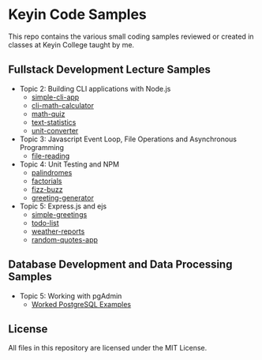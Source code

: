 # Keyin Code Samples

This repo contains the various small coding samples reviewed or created in classes at Keyin College taught by me.

## Fullstack Development Lecture Samples
- Topic 2: Building CLI applications with Node.js
  - [simple-cli-app](https://github.com/menglishca/keyin-code-samples/tree/main/cli-apps/simple-cli-app)
  - [cli-math-calculator](https://github.com/menglishca/keyin-code-samples/tree/main/cli-apps/li-math-calculator)
  - [math-quiz](https://github.com/menglishca/keyin-code-samples/tree/main/cli-apps/math-quiz)
  - [text-statistics](https://github.com/menglishca/keyin-code-samples/tree/main/cli-apps/text-statistics)
  - [unit-converter](https://github.com/menglishca/keyin-code-samples/tree/main/cli-apps/unit-converter)
- Topic 3: Javascript Event Loop, File Operations and Asynchronous Programming
  - [file-reading](https://github.com/menglishca/keyin-code-samples/tree/main/file-reading)
- Topic 4: Unit Testing and NPM
  - [palindromes](https://github.com/menglishca/keyin-code-samples/tree/main/unit-testing-examples/palindromes)
  - [factorials](https://github.com/menglishca/keyin-code-samples/tree/main/unit-testing-examples/factorial)
  - [fizz-buzz](https://github.com/menglishca/keyin-code-samples/tree/main/unit-testing-examples/fizzBuzz)
  - [greeting-generator](https://github.com/menglishca/keyin-code-samples/tree/main/unit-testing-examples/greetingGenerator)
- Topic 5: Express.js and ejs
  - [simple-greetings](https://github.com/menglishca/keyin-code-samples/tree/main/express-examples/simple-greetings)
  - [todo-list](https://github.com/menglishca/keyin-code-samples/tree/main/express-examples/todo-list)
  - [weather-reports](https://github.com/menglishca/keyin-code-samples/tree/main/express-examples/weather-reports)
  - [random-quotes-app](https://github.com/menglishca/keyin-code-samples/tree/main/express-examples/random-quotes-app)
## Database Development and Data Processing Samples
- Topic 5: Working with pgAdmin
  - [Worked PostgreSQL Examples](https://github.com/menglishca/keyin-code-samples/tree/main/pgadmin-examples)

## License

All files in this repository are licensed under the MIT License.